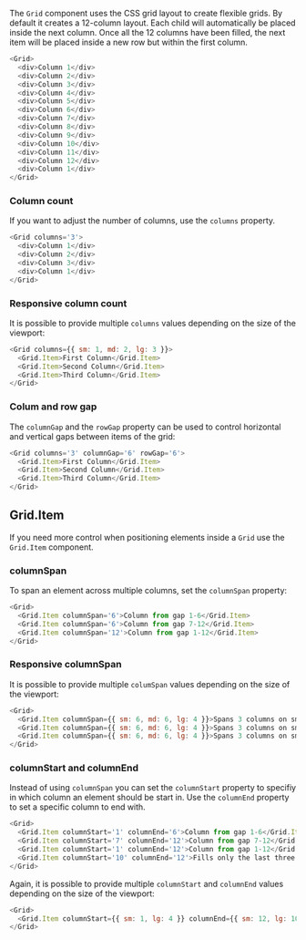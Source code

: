 The `Grid` component uses the CSS grid layout to create flexible grids. By default it creates a 12-column layout. Each child will automatically be placed inside the next column. Once all the 12 columns have been filled, the next item will be placed inside a new row but within the first column.

```js
<Grid>
  <div>Column 1</div>
  <div>Column 2</div>
  <div>Column 3</div>
  <div>Column 4</div>
  <div>Column 5</div>
  <div>Column 6</div>
  <div>Column 7</div>
  <div>Column 8</div>
  <div>Column 9</div>
  <div>Column 10</div>
  <div>Column 11</div>
  <div>Column 12</div>
  <div>Column 1</div>
</Grid>
```

### Column count

If you want to adjust the number of columns, use the `columns` property.

```js
<Grid columns='3'>
  <div>Column 1</div>
  <div>Column 2</div>
  <div>Column 3</div>
  <div>Column 1</div>
</Grid>
```

### Responsive column count

It is possible to provide multiple `columns` values depending on the size of the viewport:

```js
<Grid columns={{ sm: 1, md: 2, lg: 3 }}>
  <Grid.Item>First Column</Grid.Item>
  <Grid.Item>Second Column</Grid.Item>
  <Grid.Item>Third Column</Grid.Item>
</Grid>
```

### Colum and row gap

The `columnGap` and the `rowGap` property can be used to control horizontal and vertical gaps between items of the grid:

```js
<Grid columns='3' columnGap='6' rowGap='6'>
  <Grid.Item>First Column</Grid.Item>
  <Grid.Item>Second Column</Grid.Item>
  <Grid.Item>Third Column</Grid.Item>
</Grid>
```

## Grid.Item

If you need more control when positioning elements inside a `Grid` use the `Grid.Item` component.

### columnSpan

To span an element across multiple columns, set the `columnSpan` property:

```js
<Grid>
  <Grid.Item columnSpan='6'>Column from gap 1-6</Grid.Item>
  <Grid.Item columnSpan='6'>Column from gap 7-12</Grid.Item>
  <Grid.Item columnSpan='12'>Column from gap 1-12</Grid.Item>
</Grid>
```

### Responsive columnSpan

It is possible to provide multiple `columSpan` values depending on the size of the viewport:

```js
<Grid>
  <Grid.Item columnSpan={{ sm: 6, md: 6, lg: 4 }}>Spans 3 columns on small, 6 on a medium and 4 columns on large devices…</Grid.Item>
  <Grid.Item columnSpan={{ sm: 6, md: 6, lg: 4 }}>Spans 3 columns on small, 6 on a medium and 4 columns on large devices…</Grid.Item>
  <Grid.Item columnSpan={{ sm: 6, md: 6, lg: 4 }}>Spans 3 columns on small, 6 on a medium and 4 columns on large devices…</Grid.Item>
</Grid>
```

### columnStart and columnEnd

Instead of using `columnSpan` you can set the `columnStart` property to specifiy in which column an element should be start in. Use the `columnEnd` property to set a specific column to end with.

```js
<Grid>
  <Grid.Item columnStart='1' columnEnd='6'>Column from gap 1-6</Grid.Item>
  <Grid.Item columnStart='7' columnEnd='12'>Column from gap 7-12</Grid.Item>
  <Grid.Item columnStart='1' columnEnd='12'>Column from gap 1-12</Grid.Item>
  <Grid.Item columnStart='10' columnEnd='12'>Fills only the last three columns</Grid.Item>
</Grid>
```

Again, it is possible to provide multiple `columnStart` and `columnEnd` values depending on the size of the viewport:


```js
<Grid>
  <Grid.Item columnStart={{ sm: 1, lg: 4 }} columnEnd={{ sm: 12, lg: 10 }}>Spans across all 12 columns on small devices and from colum 4-10 on large devices.</Grid.Item>
</Grid>
```
